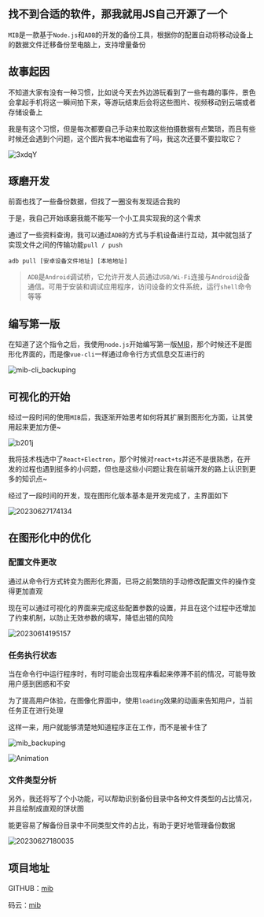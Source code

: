 ## 找不到合适的软件，那我就用JS自己开源了一个

`MIB`是一款基于`Node.js`和`ADB`的开发的备份工具，根据你的配置自动将移动设备上的数据文件迁移备份至电脑上，支持增量备份

## 故事起因

不知道大家有没有一种习惯，比如说今天去外边游玩看到了一些有趣的事件，景色会拿起手机将这一瞬间拍下来，等游玩结束后会将这些图片、视频移动到云端或者存储设备上

我是有这个习惯，但是每次都要自己手动来拉取这些拍摄数据有点繁琐，而且有些时候还会遇到个问题，这个图片我本地磁盘有了吗，我这次还要不要拉取它？

![3xdqY](https://raw.githubusercontent.com/QC2168/note-img/main/3xdqY.gif)

## 琢磨开发

前面也找了一些备份数据，但找了一圈没有发现适合我的

于是，我自己开始琢磨我能不能写一个小工具实现我的这个需求

通过了一些资料查询，我可以通过`ADB`的方式与手机设备进行互动，其中就包括了实现文件之间的传输功能`pull / push`

```shell
adb pull [安卓设备文件地址] [本地地址]
```

> `ADB`是`Android`调试桥，它允许开发人员通过`USB/Wi-Fi`连接与`Android`设备通信。可用于安装和调试应用程序，访问设备的文件系统，运行`shell`命令等等


## 编写第一版

在知道了这个指令之后，我使用`node.js`开始编写第一版[MIB](https://github.com/QC2168/mib)，那个时候还不是图形化界面的，而是像`vue-cli`一样通过命令行方式信息交互进行的

![mib-cli_backuping](https://raw.githubusercontent.com/QC2168/note-img/main/mib-cli_backuping.gif)


## 可视化的开始

经过一段时间的使用`MIB`后，我逐渐开始思考如何将其扩展到图形化方面，让其使用起来更加方便~

![b201j](https://raw.githubusercontent.com/QC2168/note-img/main/b201j.gif)

我将技术栈选中了`React+Electron`，那个时候对`react+ts`并还不是很熟悉，在开发的过程也遇到挺多的小问题，但也是这些小问题让我在前端开发的路上认识到更多的知识点~

经过了一段时间的开发，现在图形化版本基本是开发完成了，主界面如下

![20230627174134](https://raw.githubusercontent.com/QC2168/note-img/main/20230627174134.png)

## 在图形化中的优化

### 配置文件更改

通过从命令行方式转变为图形化界面，已将之前繁琐的手动修改配置文件的操作变得更加直观

现在可以通过可视化的界面来完成这些配置参数的设置，并且在这个过程中还增加了约束机制，以防止无效参数的填写，降低出错的风险

![20230614195157](https://raw.githubusercontent.com/QC2168/note-img/main/20230614195157.png)

### 任务执行状态

当在命令行中运行程序时，有时可能会出现程序看起来停滞不前的情况，可能导致用户感到困惑和不安

为了提高用户体验，在图像化界面中，使用`loading`效果的动画来告知用户，当前任务正在进行处理

这样一来，用户就能够清楚地知道程序正在工作，而不是被卡住了

![mib_backuping](https://raw.githubusercontent.com/QC2168/note-img/main/mib_backuping.gif)

![Animation](https://raw.githubusercontent.com/QC2168/note-img/main/Animation.gif)

### 文件类型分析

另外，我还将写了个小功能，可以帮助识别备份目录中各种文件类型的占比情况，并且绘制成直观的饼状图

能更容易了解备份目录中不同类型文件的占比，有助于更好地管理备份数据

![20230627180035](https://raw.githubusercontent.com/QC2168/note-img/main/20230627180035.png)


## 项目地址

GITHUB：[mib](https://github.com/QC2168/mib)

码云：[mib](https://gitee.com/QC2168/mib)
